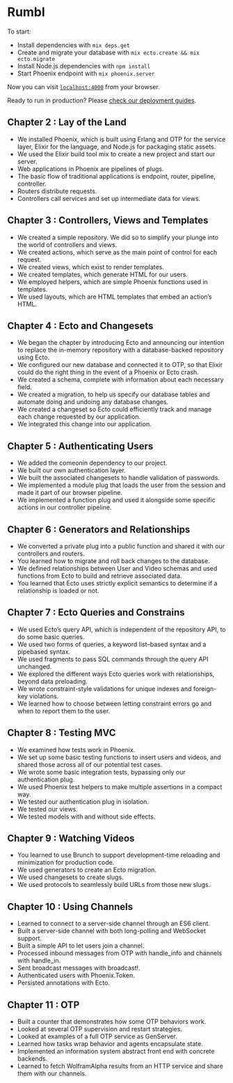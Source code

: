 # Rumbl

To start:

* Install dependencies with `mix deps.get`
* Create and migrate your database with `mix ecto.create && mix ecto.migrate`
* Install Node.js dependencies with `npm install`
* Start Phoenix endpoint with `mix phoenix.server`

Now you can visit [`localhost:4000`](http://localhost:4000) from your browser.

Ready to run in production? Please [check our deployment guides](http://www.phoenixframework.org/docs/deployment).

## Chapter 2 : Lay of the Land

* We installed Phoenix, which is built using Erlang and OTP for the service layer, Elixir for the language, and Node.js for packaging static assets.
* We used the Elixir build tool mix to create a new project and start our server.
* Web applications in Phoenix are pipelines of plugs.
* The basic flow of traditional applications is endpoint, router, pipeline, controller.
* Routers distribute requests.
* Controllers call services and set up intermediate data for views.

## Chapter 3 : Controllers, Views and Templates

* We created a simple repository. We did so to simplify your plunge into
the world of controllers and views.
* We created actions, which serve as the main point of control for each
request.
* We created views, which exist to render templates.
* We created templates, which generate HTML for our users.
* We employed helpers, which are simple Phoenix functions used in templates.
* We used layouts, which are HTML templates that embed an action’s HTML.

## Chapter 4 : Ecto and Changesets

* We began the chapter by introducing Ecto and announcing our intention
to replace the in-memory repository with a database-backed repository
using Ecto.
* We configured our new database and connected it to OTP, so that Elixir
could do the right thing in the event of a Phoenix or Ecto crash.
* We created a schema, complete with information about each necessary
field.
* We created a migration, to help us specify our database tables and automate
doing and undoing any database changes.
* We created a changeset so Ecto could efficiently track and manage each
change requested by our application.
* We integrated this change into our application.

## Chapter 5 : Authenticating Users

* We added the comeonin dependency to our project.
* We built our own authentication layer.
* We built the associated changesets to handle validation of passwords.
*  We implemented a module plug that loads the user from the session and
made it part of our browser pipeline.
*  We implemented a function plug and used it alongside some specific
actions in our controller pipeline.

## Chapter 6 : Generators and Relationships

* We converted a private plug into a public function and shared it with our controllers and routers.
* You learned how to migrate and roll back changes to the database.
* We defined relationships between User and Video schemas and used functions from Ecto to build and retrieve associated data.
* You learned that Ecto uses strictly explicit semantics to determine if a
relationship is loaded or not.

## Chapter 7 : Ecto Queries and Constrains

* We used Ecto’s query API, which is independent of the repository API, to
do some basic queries.
* We used two forms of queries, a keyword list–based syntax and a pipebased
syntax.
* We used fragments to pass SQL commands through the query API
unchanged.
* We explored the different ways Ecto queries work with relationships,
beyond data preloading.
* We wrote constraint-style validations for unique indexes and foreign-key
violations.
* We learned how to choose between letting constraint errors go and when
to report them to the user.

## Chapter 8 : Testing MVC

* We examined how tests work in Phoenix.
* We set up some basic testing functions to insert users and videos, and
shared those across all of our potential test cases.
* We wrote some basic integration tests, bypassing only our authentication
plug.
* We used Phoenix test helpers to make multiple assertions in a compact
way.
* We tested our authentication plug in isolation.
* We tested our views.
* We tested models with and without side effects.

## Chapter 9 : Watching Videos

* You learned to use Brunch to support development-time reloading and
minimization for production code.
* We used generators to create an Ecto migration.
* We used changesets to create slugs.
* We used protocols to seamlessly build URLs from those new slugs.

## Chapter 10 : Using Channels

* Learned to connect to a server-side channel through an ES6 client.
* Built a server-side channel with both long-polling and WebSocket
support.
* Built a simple API to let users join a channel.
* Processed inbound messages from OTP with handle_info and channels
with handle_in.
* Sent broadcast messages with broadcast!.
* Authenticated users with Phoenix.Token.
* Persisted annotations with Ecto.

## Chapter 11 : OTP

* Built a counter that demonstrates how some OTP behaviors work.
* Looked at several OTP supervision and restart strategies.
* Looked at examples of a full OTP service as GenServer.
* Learned how tasks wrap behavior and agents encapsulate state.
* Implemented an information system abstract front end with concrete
backends.
* Learned to fetch WolframAlpha results from an HTTP service and
share them with our channels.
